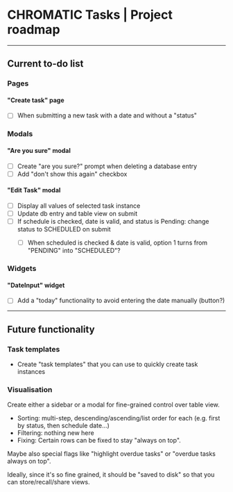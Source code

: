 # CHROMATIC Tasks | Project roadmap

--- 
## Current to-do list

### Pages

#### "Create task" page

- [ ] When submitting a new task with a date and without a "status"


### Modals

#### "Are you sure" modal

- [ ] Create "are you sure?" prompt when deleting a database entry
- [ ] Add "don't show this again" checkbox

#### "Edit Task" modal
- [ ] Display all values of selected task instance
- [ ] Update db entry and table view on submit
- [ ] If schedule is checked, date is valid, and status is Pending: change status to SCHEDULED on submit
  - [ ] When scheduled is checked & date is valid, option 1 turns from "PENDING" into "SCHEDULED"?


### Widgets

#### "DateInput" widget

- [ ] Add a "today" functionality to avoid entering the date manually (button?)

---

## Future functionality

### Task templates

- Create "task templates" that you can use to quickly create task instances

### Visualisation

Create either a sidebar or a modal for fine-grained control over table view.
- Sorting: multi-step, descending/ascending/list order for each (e.g. first by status, then schedule date...)
- Filtering: nothing new here
- Fixing: Certain rows can be fixed to stay "always on top".

Maybe also special flags like "highlight overdue tasks" or "overdue tasks always on top".

Ideally, since it's so fine grained, it should be "saved to disk" so that you can store/recall/share views.
